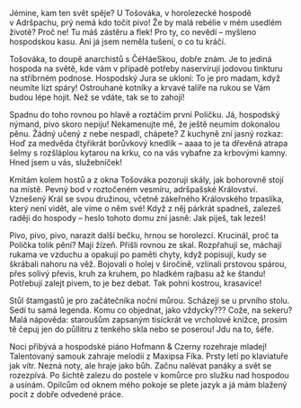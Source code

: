 Jémine, kam ten svět spěje? U Tošováka, v horolezecké hospodě v Adršpachu, prý nemá kdo točit pivo! Že by malá rebélie v mém usedlém životě? Proč ne! Tu máš zástěru a flek! Pro ty, co nevědí – myšleno hospodskou kasu. Ani já jsem neměla tušení, o co tu kráčí.

Tošováka, to doupě anarchistů s ČéHáeSkou, dobře znám. Je to jediná hospoda na světě, kde vám v případě potřeby naservírují jodovou tinkturu na stříbrném podnose. Hospodský Jura se ukloní: To je pro madam, když neumíte lízt spáry! Ostrouhané kotníky a krvavé talíře na rukou se Vám budou lépe hojit. Než se vdáte, tak se to zahojí!

Spadnu do toho rovnou po hlavě a roztáčím první Poličku. Já, hospodský nýmand, pivo skoro nepiju! Nekamenujte mě, že ještě neumím dokonalou pěnu. Žádný učený z nebe nespadl, chápete? Z kuchyně zní jasný rozkaz: Hoď za medvěda čtyřikrát borůvkový knedlík – aaaa to je ta dřevěná atrapa šelmy s rozšláplou kytarou na krku, co na vás vybafne za krbovými kamny. Hned jsem u vás, služebníček!

Kmitám kolem hostů a z okna Tošováka pozoruji skály, jak bohorovně stojí na místě. Pevný bod v roztočeném vesmíru, adršpašské Království. Vznešený Král se svou družinou, včetně zákeřného Královského trpaslíka, který není vidět, ale víme o něm své! Když z něj párkrát spadneš, zalezeš raději do hospody – heslo tohoto domu zní jasně: Jak piješ, tak lezeš!

Pivo, pivo, pivo, narazit další bečku, hrnou se horolezci. Krucinál, proč ta Polička tolik pění? Mají žízeň. Přišli rovnou ze skal. Rozpřahují se, máchají rukama ve vzduchu a opakují po paměti chyty, když popisují, kudy se škrábali nahoru na věž. Bojovali o holej v širočině, vzlínali prstovou spárou, přes solivý převis, kruh za kruhem, po hladkém rajbasu až ke štandu! Potřebují zalejt pivem, to je bez debat. Tak pohni kostrou, krasavice!

Stůl štamgastů je pro začátečníka noční můrou. Scházejí se u prvního stolu. Sedí tu samá legenda. Komu co objednat, jako vždycky??? Cože, na sekeru? Malá nápověda: staroušům zapsaným tisíckrát ve vrcholové knížce, prosím tě čepuj jen do půllitru z tenkého skla nebo se poserou! Jdu na to, šéfe.

Noci přibývá a hospodské piáno Hofmann & Czerny rozehraje mladej! Talentovaný samouk zahraje melodii z Maxipsa Fíka. Prsty letí po klaviatuře jak vítr. Nezná noty, ale hraje jako bůh. Začnu nalévat panáky a svět se rozezpívá. Po šichtě zalezu do postele v komůrce pro služku nad hospodou a usínám. Opilcům od oknem mého pokoje se plete jazyk a já mám blažený pocit z dobře odvedené práce. 

 